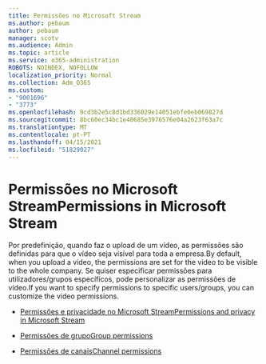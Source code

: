 ```yaml
---
title: Permissões no Microsoft Stream
ms.author: pebaum
author: pebaum
manager: scotv
ms.audience: Admin
ms.topic: article
ms.service: o365-administration
ROBOTS: NOINDEX, NOFOLLOW
localization_priority: Normal
ms.collection: Adm_O365
ms.custom:
- "9001696"
- "3773"
ms.openlocfilehash: 9cd3b2e5c8d1bd336029e14051ebfe0eb069827d
ms.sourcegitcommit: 8bc60ec34bc1e40685e3976576e04a2623f63a7c
ms.translationtype: MT
ms.contentlocale: pt-PT
ms.lasthandoff: 04/15/2021
ms.locfileid: "51829027"
---
```

# <a name="permissions-in-microsoft-stream"></a><span data-ttu-id="96b6b-102">Permissões no Microsoft Stream</span><span class="sxs-lookup"><span data-stu-id="96b6b-102">Permissions in Microsoft Stream</span></span>

<span data-ttu-id="96b6b-103">Por predefinição, quando faz o upload de um vídeo, as permissões são definidas para que o vídeo seja visível para toda a empresa.</span><span class="sxs-lookup"><span data-stu-id="96b6b-103">By default, when you upload a video, the permissions are set for the video to be visible to the whole company.</span></span> <span data-ttu-id="96b6b-104">Se quiser especificar permissões para utilizadores/grupos específicos, pode personalizar as permissões de vídeo.</span><span class="sxs-lookup"><span data-stu-id="96b6b-104">If you want to specify permissions to specific users/groups, you can customize the video permissions.</span></span>

- [<span data-ttu-id="96b6b-105">Permissões e privacidade no Microsoft Stream</span><span class="sxs-lookup"><span data-stu-id="96b6b-105">Permissions and privacy in Microsoft Stream</span></span>](https://docs.microsoft.com/stream/portal-permissions)

- [<span data-ttu-id="96b6b-106">Permissões de grupo</span><span class="sxs-lookup"><span data-stu-id="96b6b-106">Group permissions</span></span>](https://docs.microsoft.com/stream/portal-permissions#group-permissions)

- [<span data-ttu-id="96b6b-107">Permissões de canais</span><span class="sxs-lookup"><span data-stu-id="96b6b-107">Channel permissions</span></span>](https://docs.microsoft.com/stream/portal-permissions#channel-permissions)